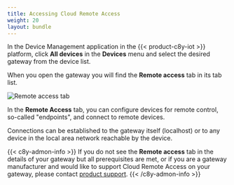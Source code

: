 ```yaml
---
title: Accessing Cloud Remote Access
weight: 20
layout: bundle
---
```


In the Device Management application in the {{< product-c8y-iot >}} platform, click **All devices** in the **Devices** menu and select the desired gateway from the device list.

When you open the gateway you will find the **Remote access** tab in its tab list.

![Remote access tab](/images/cra/cra-remote-access-tab.png)

In the **Remote Access** tab, you can configure devices for remote control, so-called "endpoints", and connect to remote devices.

Connections can be established to the gateway itself (localhost) or to any device in the local area network reachable by the device.

{{< c8y-admon-info >}}
If you do not see the **Remote access** tab in the details of your gateway but all prerequisites are met, or if you are a gateway manufacturer and would like to support Cloud Remote Access on your gateway, please contact [product support](/welcome/contacting-support/).
{{< /c8y-admon-info >}}
